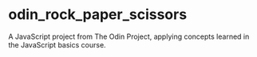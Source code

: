 # odin_rock_paper_scissors
A JavaScript project from The Odin Project, applying concepts learned in the JavaScript basics course.
